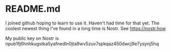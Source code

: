 # README.md

I joined github hoping to learn to use it.
Haven't had time for that yet.
The coolest newest thing I've found in a long time is Nostr.  See https://nostr.how

My public key on Nostr is npub1fj6hnhkugstka5yafnedln0jta9wv5zuv7spkqaz450dwcj9e7ysynj5hq
